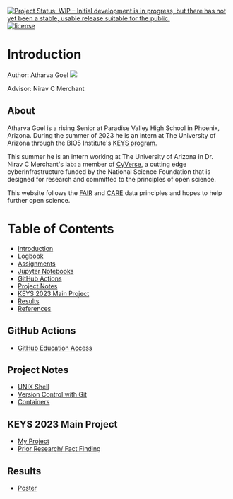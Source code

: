[![Project Status: WIP – Initial development is in progress, but there has not yet been a stable, usable release suitable for the public.](https://www.repostatus.org/badges/latest/wip.svg)](https://www.repostatus.org/#wip) [![license](https://img.shields.io/badge/license-GPLv3-blue.svg)](https://opensource.org/licenses/GPL-3.0) 


# Introduction

Author: Atharva Goel [![](https://orcid.org/sites/default/files/images/orcid_16x16.png)](https://orcid.org/0009-0000-8123-7162)

Advisor: Nirav C Merchant

## About
Atharva Goel is a rising Senior at Paradise Valley High School in Phoenix, Arizona. During the summer of 2023 he is an intern at The University of Arizona through the BIO5 Institute's [KEYS program.](https://keys.arizona.edu/)

This summer he is an intern working at The University of Arizona in Dr. Nirav C Merchant's lab: a member of [CyVerse](https://cyverse.org), a cutting edge cyberinfrastructure funded by the National Science Foundation that is designed for research and committed to the principles of open science. 
 
This website follows the [FAIR](https://www.go-fair.org/fair-principles/) and [CARE](https://www.gida-global.org/care) data principles and hopes to help further open science. 

# Table of Contents

- [Introduction](index.md)
- [Logbook](logbook.md)
- [Assignments](keysassignments.md)
- [Jupyter Notebooks](jupyter.md)
- [GitHub Actions](#github-actions)
- [Project Notes](#project-notes)
- [KEYS 2023 Main Project](#keys-2023-main-project)
- [Results](#results)
- [References](references.md)

## GitHub Actions

- [GitHub Education Access](githubed.md)

## Project Notes

- [UNIX Shell](unixshell.md)
- [Version Control with Git](vcwgit.md)
- [Containers](containers.md)

## KEYS 2023 Main Project

- [My Project](myproject.md)
- [Prior Research/ Fact Finding](priorresearch.md)

## Results

- [Poster](poster.md)
